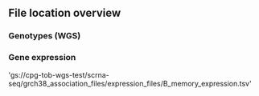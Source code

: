 ## File location overview

### Genotypes (WGS)

### Gene expression

'gs://cpg-tob-wgs-test/scrna-seq/grch38_association_files/expression_files/B_memory_expression.tsv'
